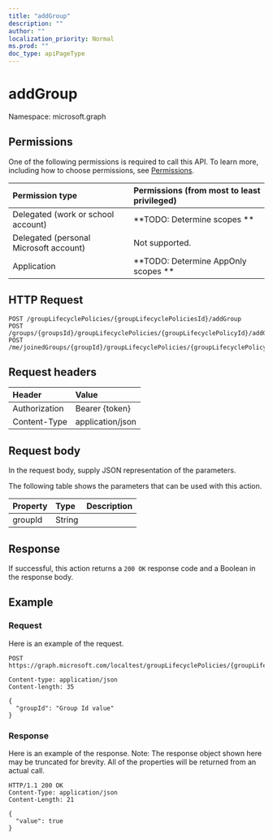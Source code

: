 ```yaml
---
title: "addGroup"
description: ""
author: ""
localization_priority: Normal
ms.prod: ""
doc_type: apiPageType
---
```


# addGroup

Namespace: microsoft.graph



## Permissions
One of the following permissions is required to call this API. To learn more, including how to choose permissions, see [Permissions](/concepts/permissions-reference.md).

|Permission type|Permissions (from most to least privileged)|
|:---|:---|
|Delegated (work or school account)|**TODO: Determine scopes **|
|Delegated (personal Microsoft account)|Not supported.|
|Application|**TODO: Determine AppOnly scopes **|

## HTTP Request
<!-- {
  "blockType": "ignored"
}
-->
``` http
POST /groupLifecyclePolicies/{groupLifecyclePoliciesId}/addGroup
POST /groups/{groupsId}/groupLifecyclePolicies/{groupLifecyclePolicyId}/addGroup
POST /me/joinedGroups/{groupId}/groupLifecyclePolicies/{groupLifecyclePolicyId}/addGroup
```

## Request headers
|Header|Value|
|:---|:---|
|Authorization|Bearer {token}|
|Content-Type|application/json|

## Request body
In the request body, supply JSON representation of the parameters.

The following table shows the parameters that can be used with this action.

|Property|Type|Description|
|:---|:---|:---|
|groupId|String||



## Response
If successful, this action returns a `200 OK` response code and a Boolean in the response body.

## Example

### Request
Here is an example of the request.
<!-- {
  "blockType": "request",
  "name": "grouplifecyclepolicy_addgroup"
}
-->
``` http
POST https://graph.microsoft.com/localtest/groupLifecyclePolicies/{groupLifecyclePoliciesId}/addGroup

Content-type: application/json
Content-length: 35

{
  "groupId": "Group Id value"
}
```

### Response
Here is an example of the response. Note: The response object shown here may be truncated for brevity. All of the properties will be returned from an actual call.
<!-- {
  "blockType": "response",
  "truncated": true,
  "@odata.type": "edm.boolean"
}
-->
``` http
HTTP/1.1 200 OK
Content-Type: application/json
Content-Length: 21

{
  "value": true
}
```

